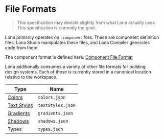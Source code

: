 # File Formats

> This specification may deviate slightly from what Lona actually uses. This specification is currently the _goal_.

Lona primarily operates on `.component` files. These are component definition files. Lona Studio manipulates these files, and Lona Compiler generates code from them.

The component format is defined here: [Component File Format](./component.md)

Lona additionally consumes a variety of other file formats for building design systems. Each of these is currently stored in a canonical location relative to the workspace.

|Type|Name|
|---|---|
|[Colors](./colors.md)|`colors.json`|
|[Text Styles](./text-styles.md)|`textStyles.json`|
|[Gradients](./gradients.md)|`gradients.json`|
|[Shadows](./shadows.md)|`shadows.json`|
|Types|`types.json`|
